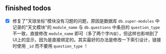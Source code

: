 ## finished todos

- [x] 修复了"天球坐标"模块没有习题的问题，原因是数据库 `db.super-modules` 中记录的"天文模块"的 `module_name` 与 `db.questions` 中条目的 `question_type` 不一致，直接修改 `module_name` 即可（多了两个字`内容`），但这样也影响到了UI上的显示，因为是直接绑定的。其实最好的办法是修改一下索引设计，链接时使用 `_id` 而不要用 `question_type` ！
